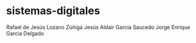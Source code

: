 # sistemas-digitales
Rafael de Jesús Lozano Zúñiga
Jesús Aldair García Saucedo
Jorge Enrique Garcia Delgado

